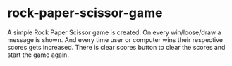 # rock-paper-scissor-game
A simple Rock Paper Scissor game is created.
On every win/loose/draw a message is shown.
And every time user or computer wins their respective scores gets increased.
There is clear scores button to clear the scores and start the game again.